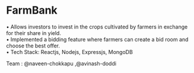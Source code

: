 # FarmBank
• Allows investors to invest in the crops cultivated by farmers in exchange for
their share in yield. <br>
• Implemented a bidding feature where farmers can create a bid room and
choose the best offer. <br>
• Tech Stack: Reactjs, Nodejs, Expressjs, MongoDB


Team : @naveen-chokkapu ,@avinash-doddi

